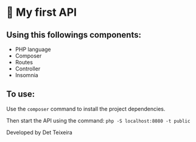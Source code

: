 # 📔 My first API 

##  Using this followings components: 
- PHP language
- Composer
- Routes
- Controller
- Insomnia

## To use:

Use the  ```composer``` command to install the project dependencies.


Then start the API using the command:
       ```php -S localhost:8080 -t public```

Developed by Det Teixeira
